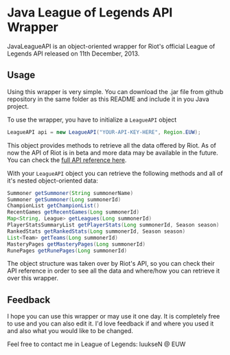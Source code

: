 Java League of Legends API Wrapper
====================

JavaLeagueAPI is an object-oriented wrapper for Riot's official League of Legends API released on 11th December, 2013.

Usage
---

Using this wrapper is very simple. You can download the .jar file from github repository in the same folder as this README and include it in you Java project.

To use the wrapper, you have to initialize a `LeagueAPI` object
```java
LeagueAPI api = new LeagueAPI("YOUR-API-KEY-HERE", Region.EUW);
```
This object provides methods to retrieve all the data offered by Riot. As of now the API of Riot is in beta and more data may be available in the future. You can check the <a href="http://developer.riotgames.com/api/methods">full API reference here</a>.

With your `LeagueAPI` object you can retrieve the following methods and all of it's nested object-oriented data:
```java
Summoner getSummoner(String summonerName)
Summoner getSummoner(Long summonerId)
ChampionList getChampionList()
RecentGames getRecentGames(Long summonerId)
Map<String, League> getLeagues(Long summonerId)
PlayerStatsSummaryList getPlayerStats(Long summonerId, Season season)
RankedStats getRankedStats(Long summonerId, Season season)
List<Team> getTeams(Long summonerId)
MasteryPages getMasteryPages(Long summonerId)
RunePages getRunePages(Long summonerId)
```
The object structure was taken over by Riot's API, so you can check their API reference in order to see all the data and where/how you can retrieve it over this wrapper.

Feedback
---

I hope you can use this wrapper or may use it one day. It is completely free to use and you can also edit it. I'd love feedback if and where you used it and also what you would like to be changed.

Feel free to contact me in League of Legends: luukseN @ EUW
